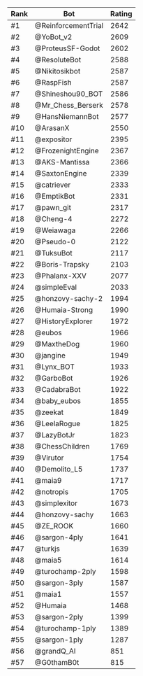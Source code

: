 Rank|Bot|Rating
---|---|---
#1|@ReinforcementTrial|2642
#2|@YoBot_v2|2609
#3|@ProteusSF-Godot|2602
#4|@ResoluteBot|2588
#5|@Nikitosikbot|2587
#6|@RaspFish|2587
#7|@Shineshou90_BOT|2586
#8|@Mr_Chess_Berserk|2578
#9|@HansNiemannBot|2577
#10|@ArasanX|2550
#11|@expositor|2395
#12|@FrozenightEngine|2367
#13|@AKS-Mantissa|2366
#14|@SaxtonEngine|2339
#15|@catriever|2333
#16|@EmptikBot|2331
#17|@pawn_git|2317
#18|@Cheng-4|2272
#19|@Weiawaga|2266
#20|@Pseudo-0|2122
#21|@TuksuBot|2117
#22|@Boris-Trapsky|2103
#23|@Phalanx-XXV|2077
#24|@simpleEval|2033
#25|@honzovy-sachy-2|1994
#26|@Humaia-Strong|1990
#27|@HistoryExplorer|1972
#28|@eubos|1966
#29|@MaxtheDog|1960
#30|@jangine|1949
#31|@Lynx_BOT|1933
#32|@GarboBot|1926
#33|@CadabraBot|1922
#34|@baby_eubos|1855
#35|@zeekat|1849
#36|@LeelaRogue|1825
#37|@LazyBotJr|1823
#38|@ChessChildren|1769
#39|@Virutor|1754
#40|@Demolito_L5|1737
#41|@maia9|1717
#42|@notropis|1705
#43|@simplexitor|1673
#44|@honzovy-sachy|1663
#45|@ZE_ROOK|1660
#46|@sargon-4ply|1641
#47|@turkjs|1639
#48|@maia5|1614
#49|@turochamp-2ply|1598
#50|@sargon-3ply|1587
#51|@maia1|1557
#52|@Humaia|1468
#53|@sargon-2ply|1399
#54|@turochamp-1ply|1389
#55|@sargon-1ply|1287
#56|@grandQ_AI|851
#57|@G0thamB0t|815
